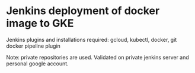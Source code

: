 # Jenkins deployment of docker image to GKE

Jenkins plugins and installations required:
gcloud, kubectl, docker, git
docker pipeline plugin

Note: private repositories are used. Validated on private jenkins server and personal google account.